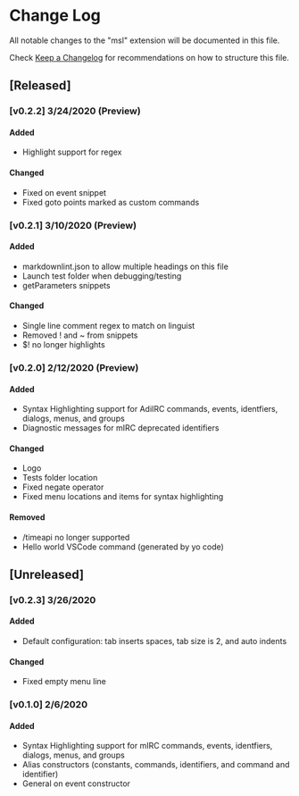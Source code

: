 # Change Log

All notable changes to the "msl" extension will be documented in this file.

Check [Keep a Changelog](http://keepachangelog.com/) for recommendations on how
to structure this file.

## [Released]

### [v0.2.2] 3/24/2020 (Preview)

#### Added

- Highlight support for regex

#### Changed

- Fixed on event snippet
- Fixed goto points marked as custom commands

### [v0.2.1] 3/10/2020 (Preview)

#### Added

- markdownlint.json to allow multiple headings on this file
- Launch test folder when debugging/testing
- getParameters snippets

#### Changed

- Single line comment regex to match on linguist
- Removed ! and ~ from snippets
- \$! no longer highlights

### [v0.2.0] 2/12/2020 (Preview)

#### Added

- Syntax Highlighting support for AdiIRC commands, events, identfiers, dialogs,
  menus, and groups
- Diagnostic messages for mIRC deprecated identifiers

#### Changed

- Logo
- Tests folder location
- Fixed negate operator
- Fixed menu locations and items for syntax highlighting

#### Removed

- /timeapi no longer supported
- Hello world VSCode command (generated by yo code)

## [Unreleased]

### [v0.2.3] 3/26/2020

#### Added

- Default configuration: tab inserts spaces, tab size is 2, and auto indents

#### Changed

- Fixed empty menu line

### [v0.1.0] 2/6/2020

#### Added

- Syntax Highlighting support for mIRC commands, events, identfiers, dialogs,
  menus, and groups
- Alias constructors (constants, commands, identifiers, and command and identifier)
- General on event constructor
